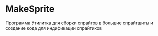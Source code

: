 ﻿# MakeSprite
Программа
Утилитка для сборки спрайтов в большие спрайтшиты и создание кода для индификации спрайтиков
